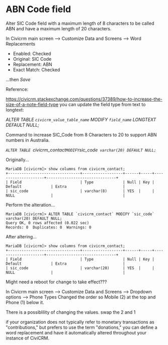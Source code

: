 # ABN Code field

Alter SIC Code field with a maximum length of 8 characters to be called ABN and have a maximum length of 20 characters.

In Civicrm main screen --> Customize Data and Screens --> Word Replacements

* Enabled: Checked
* Original: SIC Code
* Replacement: ABN
* Exact Match: Checked

...then *Save*

Reference:

https://civicrm.stackexchange.com/questions/37389/how-to-increase-the-size-of-a-note-field-type
you can update the field type from text to longtext:

*ALTER TABLE `civicrm_value_table_name` MODIFY `field_name` LONGTEXT DEFAULT NULL;*

Command to increase SIC_Code from 8 Characters to 20 to support ABN numbers in Australia.

*`ALTER TABLE `civicrm_contact` MODIFY `sic_code` varchar(20) DEFAULT NULL;`*

Originally...
```
MariaDB [civicrm]> show columns from civicrm_contact;
+--------------------------------+------------------+------+-----+---------------------+-------------------------------+
| Field                          | Type             | Null | Key | Default             | Extra                         |
| sic_code                       | varchar(8)       | YES  |     | NULL                |                               |
```

Perform the alteration...
```
MariaDB [civicrm]> ALTER TABLE `civicrm_contact` MODIFY `sic_code` varchar(20) DEFAULT NULL;
Query OK, 0 rows affected (0.022 sec)
Records: 0  Duplicates: 0  Warnings: 0
```

After altering...
```
MariaDB [civicrm]> show columns from civicrm_contact;
+--------------------------------+------------------+------+-----+---------------------+-------------------------------+
| Field                          | Type             | Null | Key | Default             | Extra                         |
| sic_code                       | varchar(20)      | YES  |     | NULL                |                               |
```

Might need a reboot for change to take effect???

In Civicrm main screen --> Customize Data and Screens --> Dropdown options --> Phone Types 
Changed the order so Mobile (2) at the top and Phone (1) below it.

There is a possiblility of changing the values. swap the 2 and 1

if your organization does not typically refer to monetary transactions as "contributions," but prefers to use the term "donations," you can define a word replacement and have it automatically altered throughout your instance of CiviCRM.
